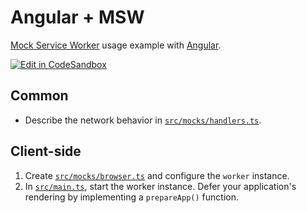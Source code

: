 # Angular + MSW

[Mock Service Worker](https://github.com/mswjs/msw) usage example with [Angular](https://github.com/angular/angular).

[![Edit in CodeSandbox](https://assets.codesandbox.io/github/button-edit-lime.svg)](https://codesandbox.io/p/sandbox/github/mswjs/examples/tree/main/examples/with-angular)

## Common

- Describe the network behavior in [`src/mocks/handlers.ts`](./src/mocks/handlers.ts).

## Client-side

1. Create [`src/mocks/browser.ts`](./src/mocks/browser.ts) and configure the `worker` instance.
1. In [`src/main.ts`](./src/main.ts), start the worker instance. Defer your application's rendering by implementing a `prepareApp()` function.

